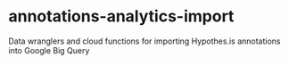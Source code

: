 # annotations-analytics-import
Data wranglers and cloud functions for importing Hypothes.is annotations into Google Big Query
